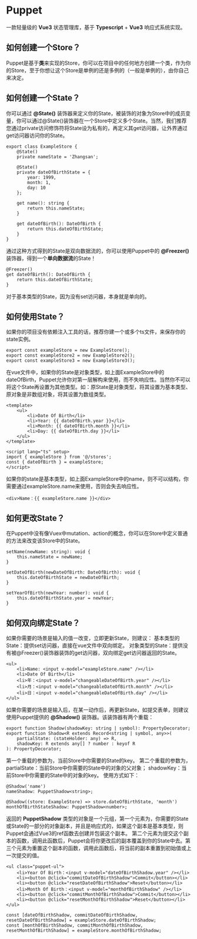 # Puppet
一款轻量级的 **Vue3** 状态管理库，基于 **Typescript** + **Vue3** 响应式系统实现。
## 如何创建一个Store？
Puppet是基于**类**来实现的Store，你可以在项目中的任何地方创建一个类，作为你的Store，至于你想让这个Store是单例的还是多例的（一般是单例的），由你自己来决定。
## 如何创建一个State？
你可以通过 **@State()** 装饰器来定义你的State，被装饰的对象为Store中的成员变量，你可以通过@State()装饰器在一个Store中定义多个State。当然，我们推荐您通过private访问修饰符将State设为私有的，再定义其get访问器，让外界通过get访问器访问你的State。

```
export class ExampleStore {
    @State()
    private nameState = 'Zhangsan';

    @State()
    private dateOfBirthState = {
        year: 1999,
        month: 1,
        day: 10
    };

    get name(): string {
        return this.nameState;
    }

    get dateOfBirth(): DateOfBirth {
        return this.dateOfBirthState;
    }
}
```
通过这种方式得到的State是双向数据流的，你可以使用Puppet中的 **@Freezer()** 装饰器，得到一个**单向数据流**的State！
```
@Freezer()
get dateOfBirth(): DateOfBirth {
    return this.dateOfBirthState;
}
```
对于基本类型的State，因为没有set访问器，本身就是单向的。
## 如何使用State？
如果你的项目没有依赖注入工具的话，推荐你建一个或多个ts文件，来保存你的state实例。
```
export const exampleStore = new ExampleStore();
export const exampleStore2 = new ExampleStore2();
export const exampleStore3 = new ExampleStore3();
```
在vue文件中，如果你的State是对象类型，如上面ExampleStore中的dateOfBirth，Puppet允许你对第一层解构来使用，而不失响应性。当然你不可以将这个State再设置为其他类型。如：原State是对象类型，将其设置为基本类型、原对象是非数组对象，将其设置为数组类型。
```
<template>
    <ul>
        <li>Date Of Birth</li>
        <li>Year: {{ dateOfBirth.year }}</li>
        <li>Month: {{ dateOfBirth.month }}</li>
        <li>Day: {{ dateOfBirth.day }}</li>
    </ul>
</template>

<script lang="ts" setup>
import { exampleStore } from '@/stores';
const { dateOfBirth } = exampleStore;
</script>
```

如果你的state是基本类型，如上面ExampleStore中的name，则不可以结构，你需要通过exampleStore.name来使用，否则会失去响应性。
```
<div>Name：{{ exampleStore.name }}</div>
```
## 如何更改State？
在Puppet中没有像Vuex中mutation、action的概念，你可以在Store中定义普通的方法来改变该Store中的State。
```
setName(newName: string): void {
    this.nameState = newName;
}

setDateOfBirth(newDateOfBirth: DateOfBirth): void {
    this.dateOfBirthState = newDateOfBirth;
}

setYearOfBirth(newYear: number): void {
    this.dateOfBirthState.year = newYear;
}
```
## 如何双向绑定State？
如果你需要的场景是输入的值一改变，立即更新State，则建议：
基本类型的State：提供set访问器，直接在vue文件中双向绑定。
对象类型的State：提供没有被@Freezer()装饰器装饰的get访问器，双向绑定get访问器返回的State。
```
<ul>
    <li>Name: <input v-model="exampleStore.name" /></li>
    <li>Date Of Birth</li>
    <li>年：<input v-model="changeableDateOfBirth.year" /></li>
    <li>月：<input v-model="changeableDateOfBirth.month" /></li>
    <li>日：<input v-model="changeableDateOfBirth.day" /></li>
</ul>
```
如果你需要的场景是输入后，在某一动作后，再更新State，如提交表单，则建议使用Puppet提供的 **@Shadow()** 装饰器。该装饰器有两个重载：
```
export function Shadow(shadowKey: string | symbol): PropertyDecorator;
export function Shadow<R extends Record<string | symbol, any>>(
    partialState: (stateHolder: any) => R,
    shadowKey: R extends any[] ? number : keyof R
): PropertyDecorator;
```
第一个重载的参数为，当前Store中你需要的State的key。
第二个重载的参数为，partialState：当前Store中你需要的State中的对象的父对象； shadowKey：当前Store中你需要的State中的对象的key。
使用方式如下：
```
@Shadow('name')
nameShadow: PuppetShadow<string>;

@Shadow((store: ExampleStore) => store.dateOfBirthState, 'month')
monthOfBirthStateShadow: PuppetShadow<number>;
```
返回的 **PuppetShadow** 类型的对象是一个元组，第一个元素为，你需要的State或State的一部分的对象副本，并且是响应式的，如果这个副本是基本类型，则Puppet会通过Vue3的ref函数去创建并包装这个副本。
第二个元素为提交这个副本的函数，调用此函数后，Puppet会将你更改后的副本覆盖到你的State中去。第三个元素为重置这个副本的函数，调用此函数后，将当前的副本重置到初始值或上一次提交的值。
```
<ul class="puppet-ul">
    <li>Year Of Birth：<input v-model="dateOfBirthShadow.year" /></li>
    <li><button @click="commitDateOfBirthShadow">Commit</button></li>
    <li><button @click="resetDateOfBirthShadow">Reset</button></li>
    <li>Month Of Birth：<input v-model="monthOfBirthShadow" /></li>
    <li><button @click="commitMonthOfBirthShadow">Commit</button></li>
    <li><button @click="resetMonthOfBirthShadow">Reset</button></li>
</ul>

const [dateOfBirthShadow, commitDateOfBirthShadow, resetDateOfBirthShadow] = exampleStore.dateOfBirthShadow;
const [monthOfBirthShadow, commitMonthOfBirthShadow, resetMonthOfBirthShadow] = exampleStore.monthOfBirthShadow;
```






